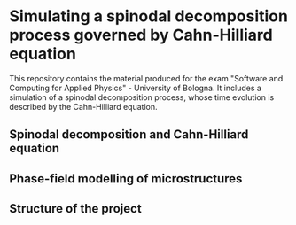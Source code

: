# Simulating a spinodal decomposition process governed by Cahn-Hilliard equation

This repository contains the material produced for the exam "Software and Computing for Applied Physics" - University of Bologna. It includes a simulation of a spinodal decomposition process, whose time evolution is described by the Cahn-Hilliard equation.

## Spinodal decomposition and Cahn-Hilliard equation

## Phase-field modelling of microstructures

## Structure of the project
